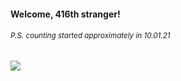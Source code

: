 #### Welcome, 416th stranger!

###### <sup>P.S. counting started approximately in 10.01.21</sup>

<img src="https://kraftwerk28.pp.ua/vcnt.png"></img>
